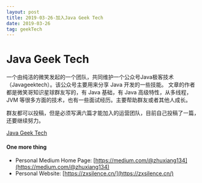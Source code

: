```yaml
---
layout: post
title: 2019-03-26-加入Java Geek Tech
date: 2019-03-26
tag: geekTech
---
```


# Java Geek Tech
一个由纯洁的微笑发起的一个团队，共同维护一个公众号Java极客技术（Javageektech）。该公众号主要用来分享 Java 开发的一些技能。
文章的作者都是微笑哥知识星球群友写的，有 Java 基础，有 Java 高级特性，从多线程，JVM 等很多方面的技术，也有一些面试经历。主要帮助群友或者其他人成长。

群友都可以投稿，但是必须写满六篇才能加入的运营团队，目前自己投稿了一篇，还要继续努力。

[Java Geek Tech](http://www.justdojava.com/)

#### One more thing
- Personal Medium Home Page: [https://medium.com/@zhuxiang134](https://medium.com/@zhuxiang134)
- Personal Website: [https://zxsilence.cn/](https://zxsilence.cn/)